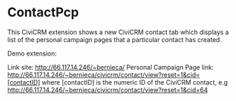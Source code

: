# ContactPcp

This CiviCRM extension shows a new CiviCRM contact tab which displays a list of the personal campaign pages that a particular contact has created.

Demo extension:

Link site: http://66.117.14.246/~bernieca/ Personal Campaign Page link: http://66.117.14.246/~bernieca/civicrm/contact/view?reset=1&cid=[contactID] where [contactID] is the numeric ID of the CiviCRM contact, e.g http://66.117.14.246/~bernieca/civicrm/contact/view?reset=1&cid=64
